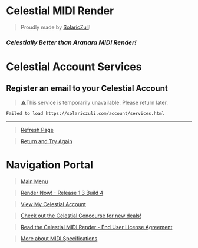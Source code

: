 # Celestial MIDI Render
> Proudly made by [SolaricZuli]()!

### *Celestially Better than Aranara MIDI Render!*

# Celestial Account Services
## Register an email to your Celestial Account
>⚠️This service is temporarily unavailable. Please return later.

```
Failed to load https://solariczuli.com/account/services.html
```
[//]: # (There will be a program that lets you enter your email and password but it will always fail. This is intended, because I do not want this to be abused.)
---

> [Refresh Page]()

> [Return and Try Again](https://daniferous.github.io/CelestialMIDIRender/account)

# Navigation Portal
> [Main Menu](https://daniferous.github.io/CelestialMIDIRender/)

> [Render Now! - Release 1.3 Build 4](https://daniferous.github.io/CelestialMIDIRender/render/CMR%20Release%201.3.html)

> [View My Celestial Account](https://daniferous.github.io/CelestialMIDIRender/account)

> [Check out the Celestial Concourse for new deals!](https://daniferous.github.io/CelestialMIDIRender/concourse)

> [Read the Celestial MIDI Render - End User License Agreement](https://daniferous.github.io/CelestialMIDIRender/EULA/)

> [More about MIDI Specifications](https://daniferous.github.io/CelestialMIDIRender/specs/)